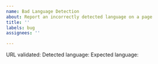 ```yaml
---
name: Bad Language Detection
about: Report an incorrectly detected language on a page
title: ''
labels: bug
assignees: ''

---
```


URL validated: 
Detected language:
Expected language:
